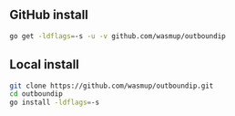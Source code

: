 ## GitHub install
```sh
go get -ldflags=-s -u -v github.com/wasmup/outboundip
```

## Local install
```sh
git clone https://github.com/wasmup/outboundip.git
cd outboundip
go install -ldflags=-s
```
